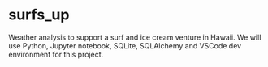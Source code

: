 # surfs_up
Weather analysis to support a surf and ice cream venture in Hawaii. We will use Python, Jupyter notebook, SQLite, SQLAlchemy and VSCode dev environment for this project.
